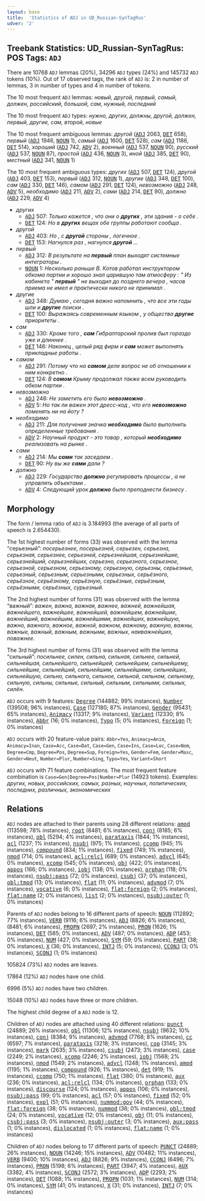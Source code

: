 ```yaml
---
layout: base
title:  'Statistics of ADJ in UD_Russian-SynTagRus'
udver: '2'
---
```


## Treebank Statistics: UD_Russian-SynTagRus: POS Tags: `ADJ`

There are 10768 `ADJ` lemmas (20%), 34296 `ADJ` types (24%) and 145732 `ADJ` tokens (10%).
Out of 17 observed tags, the rank of `ADJ` is: 2 in number of lemmas, 3 in number of types and 4 in number of tokens.

The 10 most frequent `ADJ` lemmas: <em>новый, другой, первый, самый, должен, российский, большой, сам, нужный, последний</em>

The 10 most frequent `ADJ` types:  <em>нужно, других, должны, другой, должен, первый, другие, сам, второй, новые</em>

The 10 most frequent ambiguous lemmas: <em>другой</em> (<tt><a href="ru_syntagrus-pos-ADJ.html">ADJ</a></tt> 2063, <tt><a href="ru_syntagrus-pos-DET.html">DET</a></tt> 658), <em>первый</em> (<tt><a href="ru_syntagrus-pos-ADJ.html">ADJ</a></tt> 1946, <tt><a href="ru_syntagrus-pos-NOUN.html">NOUN</a></tt> 1), <em>самый</em> (<tt><a href="ru_syntagrus-pos-ADJ.html">ADJ</a></tt> 1600, <tt><a href="ru_syntagrus-pos-DET.html">DET</a></tt> 528), <em>сам</em> (<tt><a href="ru_syntagrus-pos-ADJ.html">ADJ</a></tt> 1186, <tt><a href="ru_syntagrus-pos-DET.html">DET</a></tt> 514), <em>хороший</em> (<tt><a href="ru_syntagrus-pos-ADJ.html">ADJ</a></tt> 742, <tt><a href="ru_syntagrus-pos-ADV.html">ADV</a></tt> 2), <em>военный</em> (<tt><a href="ru_syntagrus-pos-ADJ.html">ADJ</a></tt> 537, <tt><a href="ru_syntagrus-pos-NOUN.html">NOUN</a></tt> 90), <em>русский</em> (<tt><a href="ru_syntagrus-pos-ADJ.html">ADJ</a></tt> 537, <tt><a href="ru_syntagrus-pos-NOUN.html">NOUN</a></tt> 87), <em>простой</em> (<tt><a href="ru_syntagrus-pos-ADJ.html">ADJ</a></tt> 436, <tt><a href="ru_syntagrus-pos-NOUN.html">NOUN</a></tt> 3), <em>иной</em> (<tt><a href="ru_syntagrus-pos-ADJ.html">ADJ</a></tt> 385, <tt><a href="ru_syntagrus-pos-DET.html">DET</a></tt> 90), <em>местный</em> (<tt><a href="ru_syntagrus-pos-ADJ.html">ADJ</a></tt> 341, <tt><a href="ru_syntagrus-pos-NOUN.html">NOUN</a></tt> 1)

The 10 most frequent ambiguous types:  <em>других</em> (<tt><a href="ru_syntagrus-pos-ADJ.html">ADJ</a></tt> 507, <tt><a href="ru_syntagrus-pos-DET.html">DET</a></tt> 124), <em>другой</em> (<tt><a href="ru_syntagrus-pos-ADJ.html">ADJ</a></tt> 403, <tt><a href="ru_syntagrus-pos-DET.html">DET</a></tt> 153), <em>первый</em> (<tt><a href="ru_syntagrus-pos-ADJ.html">ADJ</a></tt> 312, <tt><a href="ru_syntagrus-pos-NOUN.html">NOUN</a></tt> 1), <em>другие</em> (<tt><a href="ru_syntagrus-pos-ADJ.html">ADJ</a></tt> 348, <tt><a href="ru_syntagrus-pos-DET.html">DET</a></tt> 100), <em>сам</em> (<tt><a href="ru_syntagrus-pos-ADJ.html">ADJ</a></tt> 330, <tt><a href="ru_syntagrus-pos-DET.html">DET</a></tt> 146), <em>самом</em> (<tt><a href="ru_syntagrus-pos-ADJ.html">ADJ</a></tt> 291, <tt><a href="ru_syntagrus-pos-DET.html">DET</a></tt> 124), <em>невозможно</em> (<tt><a href="ru_syntagrus-pos-ADJ.html">ADJ</a></tt> 248, <tt><a href="ru_syntagrus-pos-ADV.html">ADV</a></tt> 5), <em>необходимо</em> (<tt><a href="ru_syntagrus-pos-ADJ.html">ADJ</a></tt> 211, <tt><a href="ru_syntagrus-pos-ADV.html">ADV</a></tt> 2), <em>сами</em> (<tt><a href="ru_syntagrus-pos-ADJ.html">ADJ</a></tt> 214, <tt><a href="ru_syntagrus-pos-DET.html">DET</a></tt> 90), <em>должно</em> (<tt><a href="ru_syntagrus-pos-ADJ.html">ADJ</a></tt> 229, <tt><a href="ru_syntagrus-pos-ADV.html">ADV</a></tt> 4)


* <em>других</em>
  * <tt><a href="ru_syntagrus-pos-ADJ.html">ADJ</a></tt> 507: <em>Только кажется , что они о <b>других</b> , эти здания - о себе .</em>
  * <tt><a href="ru_syntagrus-pos-DET.html">DET</a></tt> 124: <em>Но в <b>других</b> вещах обе группы работают сообща .</em>
* <em>другой</em>
  * <tt><a href="ru_syntagrus-pos-ADJ.html">ADJ</a></tt> 403: <em>Но , с <b>другой</b> стороны , логичное .</em>
  * <tt><a href="ru_syntagrus-pos-DET.html">DET</a></tt> 153: <em>Нагнулся раз , нагнулся <b>другой</b> …</em>
* <em>первый</em>
  * <tt><a href="ru_syntagrus-pos-ADJ.html">ADJ</a></tt> 312: <em>В результате на <b>первый</b> план выходят системные интеграторы .</em>
  * <tt><a href="ru_syntagrus-pos-NOUN.html">NOUN</a></tt> 1: <em>Несколько раньше В. Котов работал инструктором обкома партии и хорошо знал царившую там атмосферу : " Из кабинета " <b>первый</b> " не выходил до позднего вечера , часов приема не имел и практически никого не принимал .</em>
* <em>другие</em>
  * <tt><a href="ru_syntagrus-pos-ADJ.html">ADJ</a></tt> 348: <em>Думаю , сегодня важно напомнить , что все эти годы шли и <b>другие</b> поиски .</em>
  * <tt><a href="ru_syntagrus-pos-DET.html">DET</a></tt> 100: <em>Выражаясь современным языком , у общества <b>другие</b> приоритеты .</em>
* <em>сам</em>
  * <tt><a href="ru_syntagrus-pos-ADJ.html">ADJ</a></tt> 330: <em>Кроме того , <b>сам</b> Гибралтарский пролив был гораздо уже и длиннее .</em>
  * <tt><a href="ru_syntagrus-pos-DET.html">DET</a></tt> 146: <em>Наконец , целый ряд фирм и <b>сам</b> может выполнять прикладные работы .</em>
* <em>самом</em>
  * <tt><a href="ru_syntagrus-pos-ADJ.html">ADJ</a></tt> 291: <em>Потому что на <b>самом</b> деле вопрос не об отношении к ним конкретно .</em>
  * <tt><a href="ru_syntagrus-pos-DET.html">DET</a></tt> 124: <em>В <b>самом</b> Крыму продолжал также всем руководить обком партии .</em>
* <em>невозможно</em>
  * <tt><a href="ru_syntagrus-pos-ADJ.html">ADJ</a></tt> 248: <em>Не заметить его было <b>невозможно</b> .</em>
  * <tt><a href="ru_syntagrus-pos-ADV.html">ADV</a></tt> 5: <em>Но так ли важен этот дресс-код , что его <b>невозможно</b> поменять ни на йоту ?</em>
* <em>необходимо</em>
  * <tt><a href="ru_syntagrus-pos-ADJ.html">ADJ</a></tt> 211: <em>Для получения значка <b>необходимо</b> было выполнить определенные требования .</em>
  * <tt><a href="ru_syntagrus-pos-ADV.html">ADV</a></tt> 2: <em>Научный продукт - это товар , который <b>необходимо</b> реализовать на рынке .</em>
* <em>сами</em>
  * <tt><a href="ru_syntagrus-pos-ADJ.html">ADJ</a></tt> 214: <em>Мы <b>сами</b> так заседаем .</em>
  * <tt><a href="ru_syntagrus-pos-DET.html">DET</a></tt> 90: <em>Ну вы же <b>сами</b> дали ?</em>
* <em>должно</em>
  * <tt><a href="ru_syntagrus-pos-ADJ.html">ADJ</a></tt> 229: <em>Государство <b>должно</b> регулировать процессы , а не управлять объектами .</em>
  * <tt><a href="ru_syntagrus-pos-ADV.html">ADV</a></tt> 4: <em>Следующий урок <b>должно</b> было преподнести бизнесу .</em>

## Morphology

The form / lemma ratio of `ADJ` is 3.184993 (the average of all parts of speech is 2.654430).

The 1st highest number of forms (33) was observed with the lemma “серьезный”: <em>посерьезнее, посерьезней, серьезен, серьезна, серьезная, серьезнее, серьезней, серьезнейшая, серьезнейшие, серьезнейший, серьезнейших, серьезно, серьезного, серьезное, серьезной, серьезном, серьезному, серьезную, серьезны, серьезные, серьезный, серьезным, серьезными, серьезных, серьёзного, серьёзное, серьёзному, серьёзную, серьёзные, серьёзным, серьёзными, серьёзных, сурьезный</em>.

The 2nd highest number of forms (31) was observed with the lemma “важный”: <em>важен, важна, важная, важнее, важней, важнейшая, важнейшего, важнейшее, важнейшей, важнейшем, важнейшие, важнейший, важнейшим, важнейшими, важнейших, важнейшую, важно, важного, важное, важной, важном, важному, важную, важны, важные, важный, важным, важными, важных, наиважнейших, поважнее</em>.

The 3rd highest number of forms (31) was observed with the lemma “сильный”: <em>посильнее, силен, сильна, сильная, сильнее, сильней, сильнейшая, сильнейшего, сильнейшей, сильнейшем, сильнейшему, сильнейшие, сильнейший, сильнейшим, сильнейшими, сильнейших, сильнейшую, сильно, сильного, сильное, сильной, сильном, сильному, сильную, сильны, сильные, сильный, сильным, сильными, сильных, силён</em>.

`ADJ` occurs with 9 features: <tt><a href="ru_syntagrus-feat-Degree.html">Degree</a></tt> (144882; 99% instances), <tt><a href="ru_syntagrus-feat-Number.html">Number</a></tt> (139508; 96% instances), <tt><a href="ru_syntagrus-feat-Case.html">Case</a></tt> (127180; 87% instances), <tt><a href="ru_syntagrus-feat-Gender.html">Gender</a></tt> (95431; 65% instances), <tt><a href="ru_syntagrus-feat-Animacy.html">Animacy</a></tt> (13317; 9% instances), <tt><a href="ru_syntagrus-feat-Variant.html">Variant</a></tt> (12330; 8% instances), <tt><a href="ru_syntagrus-feat-Abbr.html">Abbr</a></tt> (16; 0% instances), <tt><a href="ru_syntagrus-feat-Typo.html">Typo</a></tt> (5; 0% instances), <tt><a href="ru_syntagrus-feat-Foreign.html">Foreign</a></tt> (1; 0% instances)

`ADJ` occurs with 20 feature-value pairs: `Abbr=Yes`, `Animacy=Anim`, `Animacy=Inan`, `Case=Acc`, `Case=Dat`, `Case=Gen`, `Case=Ins`, `Case=Loc`, `Case=Nom`, `Degree=Cmp`, `Degree=Pos`, `Degree=Sup`, `Foreign=Yes`, `Gender=Fem`, `Gender=Masc`, `Gender=Neut`, `Number=Plur`, `Number=Sing`, `Typo=Yes`, `Variant=Short`

`ADJ` occurs with 71 feature combinations.
The most frequent feature combination is `Case=Gen|Degree=Pos|Number=Plur` (14923 tokens).
Examples: <em>других, новых, российских, самых, разных, научных, политических, последних, различных, экономических</em>


## Relations

`ADJ` nodes are attached to their parents using 28 different relations: <tt><a href="ru_syntagrus-dep-amod.html">amod</a></tt> (113598; 78% instances), <tt><a href="ru_syntagrus-dep-root.html">root</a></tt> (8481; 6% instances), <tt><a href="ru_syntagrus-dep-conj.html">conj</a></tt> (8185; 6% instances), <tt><a href="ru_syntagrus-dep-obl.html">obl</a></tt> (5294; 4% instances), <tt><a href="ru_syntagrus-dep-parataxis.html">parataxis</a></tt> (1844; 1% instances), <tt><a href="ru_syntagrus-dep-acl.html">acl</a></tt> (1237; 1% instances), <tt><a href="ru_syntagrus-dep-nsubj.html">nsubj</a></tt> (975; 1% instances), <tt><a href="ru_syntagrus-dep-ccomp.html">ccomp</a></tt> (945; 1% instances), <tt><a href="ru_syntagrus-dep-compound.html">compound</a></tt> (834; 1% instances), <tt><a href="ru_syntagrus-dep-fixed.html">fixed</a></tt> (749; 1% instances), <tt><a href="ru_syntagrus-dep-nmod.html">nmod</a></tt> (714; 0% instances), <tt><a href="ru_syntagrus-dep-acl-relcl.html">acl:relcl</a></tt> (689; 0% instances), <tt><a href="ru_syntagrus-dep-advcl.html">advcl</a></tt> (645; 0% instances), <tt><a href="ru_syntagrus-dep-xcomp.html">xcomp</a></tt> (545; 0% instances), <tt><a href="ru_syntagrus-dep-obj.html">obj</a></tt> (422; 0% instances), <tt><a href="ru_syntagrus-dep-appos.html">appos</a></tt> (166; 0% instances), <tt><a href="ru_syntagrus-dep-iobj.html">iobj</a></tt> (138; 0% instances), <tt><a href="ru_syntagrus-dep-orphan.html">orphan</a></tt> (118; 0% instances), <tt><a href="ru_syntagrus-dep-nsubj-pass.html">nsubj:pass</a></tt> (72; 0% instances), <tt><a href="ru_syntagrus-dep-csubj.html">csubj</a></tt> (37; 0% instances), <tt><a href="ru_syntagrus-dep-obl-tmod.html">obl:tmod</a></tt> (13; 0% instances), <tt><a href="ru_syntagrus-dep-flat.html">flat</a></tt> (11; 0% instances), <tt><a href="ru_syntagrus-dep-advmod.html">advmod</a></tt> (7; 0% instances), <tt><a href="ru_syntagrus-dep-vocative.html">vocative</a></tt> (6; 0% instances), <tt><a href="ru_syntagrus-dep-flat-foreign.html">flat:foreign</a></tt> (2; 0% instances), <tt><a href="ru_syntagrus-dep-flat-name.html">flat:name</a></tt> (2; 0% instances), <tt><a href="ru_syntagrus-dep-list.html">list</a></tt> (2; 0% instances), <tt><a href="ru_syntagrus-dep-nsubj-outer.html">nsubj:outer</a></tt> (1; 0% instances)

Parents of `ADJ` nodes belong to 16 different parts of speech: <tt><a href="ru_syntagrus-pos-NOUN.html">NOUN</a></tt> (112892; 77% instances), <tt><a href="ru_syntagrus-pos-VERB.html">VERB</a></tt> (9116; 6% instances), <tt><a href="ru_syntagrus-pos-ADJ.html">ADJ</a></tt> (8826; 6% instances),  (8481; 6% instances), <tt><a href="ru_syntagrus-pos-PROPN.html">PROPN</a></tt> (2697; 2% instances), <tt><a href="ru_syntagrus-pos-PRON.html">PRON</a></tt> (1626; 1% instances), <tt><a href="ru_syntagrus-pos-DET.html">DET</a></tt> (585; 0% instances), <tt><a href="ru_syntagrus-pos-ADV.html">ADV</a></tt> (487; 0% instances), <tt><a href="ru_syntagrus-pos-ADP.html">ADP</a></tt> (453; 0% instances), <tt><a href="ru_syntagrus-pos-NUM.html">NUM</a></tt> (427; 0% instances), <tt><a href="ru_syntagrus-pos-SYM.html">SYM</a></tt> (59; 0% instances), <tt><a href="ru_syntagrus-pos-PART.html">PART</a></tt> (38; 0% instances), <tt><a href="ru_syntagrus-pos-X.html">X</a></tt> (36; 0% instances), <tt><a href="ru_syntagrus-pos-INTJ.html">INTJ</a></tt> (5; 0% instances), <tt><a href="ru_syntagrus-pos-CCONJ.html">CCONJ</a></tt> (3; 0% instances), <tt><a href="ru_syntagrus-pos-SCONJ.html">SCONJ</a></tt> (1; 0% instances)

105824 (73%) `ADJ` nodes are leaves.

17864 (12%) `ADJ` nodes have one child.

6996 (5%) `ADJ` nodes have two children.

15048 (10%) `ADJ` nodes have three or more children.

The highest child degree of a `ADJ` node is 12.

Children of `ADJ` nodes are attached using 40 different relations: <tt><a href="ru_syntagrus-dep-punct.html">punct</a></tt> (24889; 26% instances), <tt><a href="ru_syntagrus-dep-obl.html">obl</a></tt> (11306; 12% instances), <tt><a href="ru_syntagrus-dep-nsubj.html">nsubj</a></tt> (9632; 10% instances), <tt><a href="ru_syntagrus-dep-conj.html">conj</a></tt> (8384; 9% instances), <tt><a href="ru_syntagrus-dep-advmod.html">advmod</a></tt> (7768; 8% instances), <tt><a href="ru_syntagrus-dep-cc.html">cc</a></tt> (6597; 7% instances), <tt><a href="ru_syntagrus-dep-parataxis.html">parataxis</a></tt> (3218; 3% instances), <tt><a href="ru_syntagrus-dep-cop.html">cop</a></tt> (3145; 3% instances), <tt><a href="ru_syntagrus-dep-mark.html">mark</a></tt> (2635; 3% instances), <tt><a href="ru_syntagrus-dep-csubj.html">csubj</a></tt> (2473; 3% instances), <tt><a href="ru_syntagrus-dep-case.html">case</a></tt> (2249; 2% instances), <tt><a href="ru_syntagrus-dep-xcomp.html">xcomp</a></tt> (2246; 2% instances), <tt><a href="ru_syntagrus-dep-iobj.html">iobj</a></tt> (1568; 2% instances), <tt><a href="ru_syntagrus-dep-nmod.html">nmod</a></tt> (1549; 2% instances), <tt><a href="ru_syntagrus-dep-advcl.html">advcl</a></tt> (1248; 1% instances), <tt><a href="ru_syntagrus-dep-amod.html">amod</a></tt> (1195; 1% instances), <tt><a href="ru_syntagrus-dep-compound.html">compound</a></tt> (926; 1% instances), <tt><a href="ru_syntagrus-dep-det.html">det</a></tt> (919; 1% instances), <tt><a href="ru_syntagrus-dep-ccomp.html">ccomp</a></tt> (750; 1% instances), <tt><a href="ru_syntagrus-dep-flat.html">flat</a></tt> (380; 0% instances), <tt><a href="ru_syntagrus-dep-aux.html">aux</a></tt> (236; 0% instances), <tt><a href="ru_syntagrus-dep-acl-relcl.html">acl:relcl</a></tt> (134; 0% instances), <tt><a href="ru_syntagrus-dep-orphan.html">orphan</a></tt> (133; 0% instances), <tt><a href="ru_syntagrus-dep-discourse.html">discourse</a></tt> (124; 0% instances), <tt><a href="ru_syntagrus-dep-appos.html">appos</a></tt> (106; 0% instances), <tt><a href="ru_syntagrus-dep-nsubj-pass.html">nsubj:pass</a></tt> (99; 0% instances), <tt><a href="ru_syntagrus-dep-acl.html">acl</a></tt> (57; 0% instances), <tt><a href="ru_syntagrus-dep-fixed.html">fixed</a></tt> (52; 0% instances), <tt><a href="ru_syntagrus-dep-expl.html">expl</a></tt> (51; 0% instances), <tt><a href="ru_syntagrus-dep-nummod-gov.html">nummod:gov</a></tt> (44; 0% instances), <tt><a href="ru_syntagrus-dep-flat-foreign.html">flat:foreign</a></tt> (38; 0% instances), <tt><a href="ru_syntagrus-dep-nummod.html">nummod</a></tt> (36; 0% instances), <tt><a href="ru_syntagrus-dep-obl-tmod.html">obl:tmod</a></tt> (24; 0% instances), <tt><a href="ru_syntagrus-dep-vocative.html">vocative</a></tt> (12; 0% instances), <tt><a href="ru_syntagrus-dep-obj.html">obj</a></tt> (11; 0% instances), <tt><a href="ru_syntagrus-dep-csubj-pass.html">csubj:pass</a></tt> (3; 0% instances), <tt><a href="ru_syntagrus-dep-nsubj-outer.html">nsubj:outer</a></tt> (3; 0% instances), <tt><a href="ru_syntagrus-dep-aux-pass.html">aux:pass</a></tt> (1; 0% instances), <tt><a href="ru_syntagrus-dep-dislocated.html">dislocated</a></tt> (1; 0% instances), <tt><a href="ru_syntagrus-dep-flat-name.html">flat:name</a></tt> (1; 0% instances)

Children of `ADJ` nodes belong to 17 different parts of speech: <tt><a href="ru_syntagrus-pos-PUNCT.html">PUNCT</a></tt> (24889; 26% instances), <tt><a href="ru_syntagrus-pos-NOUN.html">NOUN</a></tt> (14246; 15% instances), <tt><a href="ru_syntagrus-pos-ADV.html">ADV</a></tt> (10482; 11% instances), <tt><a href="ru_syntagrus-pos-VERB.html">VERB</a></tt> (9400; 10% instances), <tt><a href="ru_syntagrus-pos-ADJ.html">ADJ</a></tt> (8826; 9% instances), <tt><a href="ru_syntagrus-pos-CCONJ.html">CCONJ</a></tt> (6496; 7% instances), <tt><a href="ru_syntagrus-pos-PRON.html">PRON</a></tt> (5198; 6% instances), <tt><a href="ru_syntagrus-pos-PART.html">PART</a></tt> (3947; 4% instances), <tt><a href="ru_syntagrus-pos-AUX.html">AUX</a></tt> (3382; 4% instances), <tt><a href="ru_syntagrus-pos-SCONJ.html">SCONJ</a></tt> (2572; 3% instances), <tt><a href="ru_syntagrus-pos-ADP.html">ADP</a></tt> (2293; 2% instances), <tt><a href="ru_syntagrus-pos-DET.html">DET</a></tt> (1088; 1% instances), <tt><a href="ru_syntagrus-pos-PROPN.html">PROPN</a></tt> (1031; 1% instances), <tt><a href="ru_syntagrus-pos-NUM.html">NUM</a></tt> (314; 0% instances), <tt><a href="ru_syntagrus-pos-SYM.html">SYM</a></tt> (41; 0% instances), <tt><a href="ru_syntagrus-pos-X.html">X</a></tt> (31; 0% instances), <tt><a href="ru_syntagrus-pos-INTJ.html">INTJ</a></tt> (7; 0% instances)


